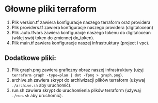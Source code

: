 # Głowne pliki terraform
1. Plik version.tf zawiera konfiguracje naszego terraform oraz providera 
2. Plik providers.tf zawiera konfiguracje naszego providera (digitalocean)
3. Plik .auto.tfvars zawiera konfiguracje naszego tokenu do digitalocean (wklej swój token do zmiennej do_token).
4. Plik main.tf zawiera konfiguracje naszej infrastruktury (project i vpc).

## Dodatkowe pliki:
1. Plik graph.png zawiera graficzny obraz naszej infrastruktury (użyj `terraform graph -type=plan | dot -Tpng > graph.png`).
2. archive.sh zawiera skrypt do archiwizacji plików terraform (używaj `./archive.sh` aby uruchomić).
3. run.sh zawiera skrypt do uruchomienia plików terraform (używaj `./run.sh` aby uruchomić).